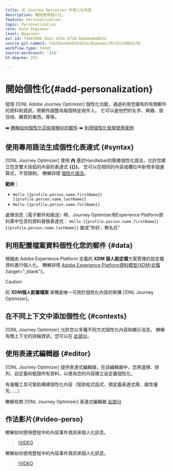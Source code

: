 ```yaml
---
title: 在 Journey Optimizer 中個人化內容
description: 開始使用個人化。
feature: Personalization
topic: Personalization
role: Data Engineer
level: Beginner
exl-id: f448780b-91bc-455e-bf10-9a9aee0a0b24
source-git-commit: fab36ea43e92babfacdbaeeaecf6c551c00b3c5b
workflow-type: tm+mt
source-wordcount: '314'
ht-degree: 25%

---
```


# 開始個性化{#add-personalization}

發現 [!DNL Adobe Journey Optimizer] 個性化功能，通過利用您擁有的有關郵件的資料和資訊，將郵件調整為每個特定收件人。 它可以是他們的名字、興趣、居住地、購買的東西，等等。

➡️ [瞭解如何個性化這些視頻中的郵件](#video-perso)
➡️ [利用個性化發現使用案例](personalization-use-case.md)

## 使用專用語法生成個性化表達式 {#syntax}

[!DNL Journey Optimizer] 使用 **內** 基於Handlebar的簡單個性化語法，允許您建立包含雙大括弧的內容的表達式 **{{}}**。 您可以在相同的內容或欄位中新增多個運算式，不受限制。 瞭解詳情 [個性化語法](personalization-syntax.md)。

**範例：**

* `Hello {{profile.person.name.firstName}} {{profile.person.name.lastName}}`
* `Hello {{profile.person.name.fullName}}`

處理消息（電子郵件和推送）時，Journey Optimizer用Experience Platform資料庫中包含的資料替換表達式：  `Hello {{profile.person.name.firstName}} {{profile.person.name.lastName}}` 變成&quot;你好，無名氏&quot;

## 利用配置檔案資料個性化您的郵件 {#data}

根據由 Adobe Experience Platform 定義的 **XDM 個人設定檔**&#x200B;方案管理的設定檔資料進行個人化。 瞭解詳情 [Adobe Experience Platform資料模型(XDM)文檔](https://experienceleague.adobe.com/docs/experience-platform/xdm/home.html?lang=zh-Hant){target=&quot;_blank&quot;}。

>[!CAUTION]
>的 **XDM個人配置檔案** 架構是唯一可用於個性化內容的架構 [!DNL Journey Optimizer]。

## 在不同上下文中添加個性化 {#contexts}

[!DNL Journey Optimizer] 允許您以多種不同方式個性化內容和顯示消息。 瞭解有關上下文的詳細資訊，您可以在 [此部分](personalization-contexts.md)。

## 使用表達式編輯器 {#editor}

[!DNL Journey Optimizer] 提供表達式編輯器，在該編輯器中，您將選擇、排列、自定義和驗證所有資料，以便為您的內容建立自定義個性化。

有幾種工具可幫助構建個性化內容（幫助程式函式、預定義表達式庫、屬性優先……）

瞭解有關 [!DNL Journey Optimizer] 表達式編輯器 [此部分](personalization-build-expressions.md)

## 作法影片{#video-perso}

瞭解如何使用歷程中的內容事件資訊來個人化訊息。

>[!VIDEO](https://video.tv.adobe.com/v/334165?quality=12)

瞭解如何使用歷程中的內容事件資訊來個人化訊息。

>[!VIDEO](https://video.tv.adobe.com/v/334078?quality=12)
